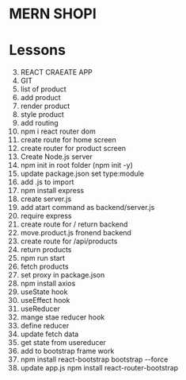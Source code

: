 # MERN SHOPI

# Lessons

3. REACT CRAEATE APP
4. GIT
5. list of product
 1. add product
 2. render product
 3. style product
6. add routing
 1. npm i react router dom
 2. create route for home screen
 3. create router for product screen
7. Create Node.js server
  1. npm init in root folder (npm init -y)
  2. update package.json set type:module
  3. add .js to import
  4. npm install express
  5. create server.js
  6. add atart command as backend/server.js
  7. require express
  8. create route for / return backend
  9. move.product.js fronend backend
  10. create route for /api/products
  11. return products
  12. npm run start
8. fetch products
  1. set proxy in package.json
  2. npm install axios
  3. useState hook
  4. useEffect hook
  5. useReducer
9. mange stae reducer hook
  1. define reducer
  2. update fetch data
  3. get state from usereducer
10. add to bootstrap frame work
   1. npm install react-bootstrap bootstrap --force
   2. update app.js
    npm install react-router-bootstrap    
